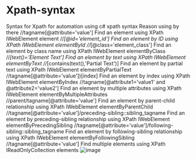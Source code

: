# Xpath-syntax
Syntax for Xpath for automation using c#
xpath syntax	Reason	using by there
//tagname[@attribute='value']	Find an element using XPath	IWebElement element 
//*[@id='element_id']	Find an element by ID using XPath	IWebElement elementById
//*[@class='element_class']	Find an element by class name using XPath	IWebElement elementByClass
//*[text()='Element Text']	Find an element by text using XPath	IWebElement elementByText
//*[contains(text(),'Partial Text')]	Find an element by partial text using XPath	IWebElement elementByPartialText
//tagname[@attribute='value'])[index]	Find an element by index using XPath	IWebElement elementByIndex
//tagname[@attribute1='value1' and @attribute2='value2']	Find an element by multiple attributes using XPath	IWebElement elementByMultipleAttributes
//parent/tagname[@attribute='value']	Find an element by parent-child relationship using XPath	IWebElement elementByParentChild
//tagname[@attribute='value']/preceding-sibling::sibling_tagname	Find an element by preceding-sibling relationship using XPath	IWebElement elementByPrecedingSibling
//tagname[@attribute='value']/following-sibling::sibling_tagname	Find an element by following-sibling relationship using XPath	IWebElement elementByFollowingSibling
//tagname[@attribute='value']	Find multiple elements using XPath	IReadOnlyCollection<IWebElement> elements
![image](https://github.com/Mayuravetri1/Xpath-syntax/assets/132995954/36ff7de8-a30e-4340-82cb-a2710a327c69)
